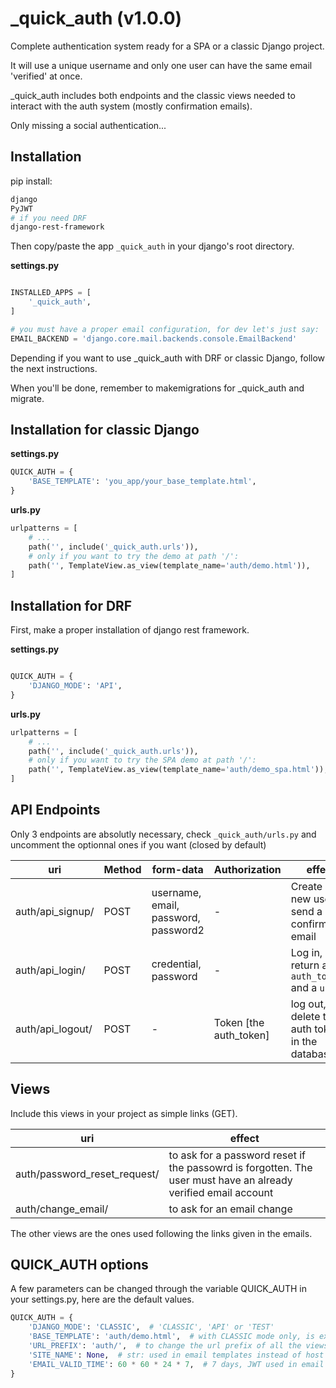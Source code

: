 # _quick_auth (v1.0.0)

Complete authentication system ready for a SPA or a classic Django project.

It will use a unique username and only one user can have the same email 'verified' at once.

_quick_auth includes both endpoints and the classic views needed to interact with the auth system (mostly confirmation emails).

Only missing a social authentication...

## Installation

pip install:

```sh
django
PyJWT
# if you need DRF
django-rest-framework
```
Then copy/paste the app `_quick_auth` in your django's root directory.

**settings.py**
```python

INSTALLED_APPS = [
    '_quick_auth',
]

# you must have a proper email configuration, for dev let's just say:
EMAIL_BACKEND = 'django.core.mail.backends.console.EmailBackend'

```

Depending if you want to use _quick_auth with DRF or classic Django, follow
the next instructions.

When you'll be done, remember to makemigrations for _quick_auth and migrate.

## Installation for classic Django

**settings.py**
```python
QUICK_AUTH = {
    'BASE_TEMPLATE': 'you_app/your_base_template.html',
}

```
**urls.py**
```python
urlpatterns = [
    # ...
    path('', include('_quick_auth.urls')),
    # only if you want to try the demo at path '/':
    path('', TemplateView.as_view(template_name='auth/demo.html')),
]

```

## Installation for DRF

First, make a proper installation of django rest framework.

**settings.py**
```python

QUICK_AUTH = {
    'DJANGO_MODE': 'API',
}

```

**urls.py**
```python
urlpatterns = [
    # ...
    path('', include('_quick_auth.urls')),
    # only if you want to try the SPA demo at path '/':
    path('', TemplateView.as_view(template_name='auth/demo_spa.html')),
]
```

## API Endpoints

Only 3 endpoints are absolutly necessary, check `_quick_auth/urls.py` and uncomment the optionnal ones if you want (closed by default)

|uri | Method | form-data | Authorization | effect |
| --- | --- | --- | --- | --- |
| auth/api_signup/ | POST | username, email, password, password2 | - | Create a new user, send a confirmation email |
| auth/api_login/ | POST | credential, password | - | Log in, return a `auth_token` and a `user` |
| auth/api_logout/ | POST | - | Token [the auth_token] | log out, delete the auth token in the database |


## Views

Include this views in your project as simple links (GET).

| uri | effect |
| --- | --- |
| auth/password_reset_request/ | to ask for a password reset if the passowrd is forgotten. The user must have an already verified email account |
| auth/change_email/ | to ask for an email change |

The other views are the ones used following the links given in the emails.


## QUICK_AUTH options

A few parameters can be changed through the variable QUICK_AUTH in your settings.py,
here are the default values.

```python
QUICK_AUTH = {
    'DJANGO_MODE': 'CLASSIC',  # 'CLASSIC', 'API' or 'TEST'
    'BASE_TEMPLATE': 'auth/demo.html',  # with CLASSIC mode only, is expected to be changed to your own base.html
    'URL_PREFIX': 'auth/',  # to change the url prefix of all the views and endpoints
    'SITE_NAME': None,  # str: used in email templates instead of host name if you want
    'EMAIL_VALID_TIME': 60 * 60 * 24 * 7,  # 7 days, JWT used in email links expiration time
}
```
